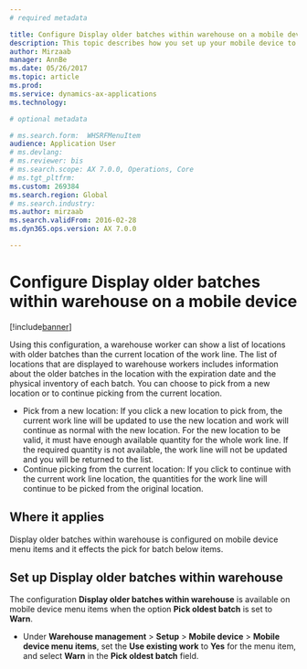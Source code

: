 ```yaml
---
# required metadata

title: Configure Display older batches within warehouse on a mobile device
description: This topic describes how you set up your mobile device to diaplay a list of locations with older batches than the current location of a work line.
author: Mirzaab
manager: AnnBe
ms.date: 05/26/2017
ms.topic: article
ms.prod: 
ms.service: dynamics-ax-applications
ms.technology: 

# optional metadata

# ms.search.form:  WHSRFMenuItem
audience: Application User
# ms.devlang: 
# ms.reviewer: bis
# ms.search.scope: AX 7.0.0, Operations, Core
# ms.tgt_pltfrm: 
ms.custom: 269384
ms.search.region: Global
# ms.search.industry: 
ms.author: mirzaab
ms.search.validFrom: 2016-02-28
ms.dyn365.ops.version: AX 7.0.0

---
```


# Configure Display older batches within warehouse on a mobile device

[!include[banner](../includes/banner.md)]

Using this configuration, a warehouse worker can show a list of locations with older batches than the current location of the work line. 
The list of locations that are displayed to warehouse workers includes information about the older batches in the location with the expiration date and the physical inventory of each batch. You can choose to pick from a new location or to continue picking from the current location. 
- Pick from a new location: If you click a new location to pick from, the  current work line will be updated to use the new location and work will continue as normal with the new location. For the new location to be valid, it must have enough available quantity for the whole work line. If the required quantity is not available, the work line will not be updated and you will be returned to the list. 
- Continue picking from the current location: If you click to continue with the current work line location, the quantities for the work line will continue to be picked from the original location.

## Where it applies
Display older batches within warehouse is configured on mobile device menu items and it effects the pick for batch below items.

## Set up Display older batches within warehouse
The configuration **Display older batches within warehouse** is available on mobile device menu items when the option **Pick oldest batch** is set to **Warn**.

- Under **Warehouse management** > **Setup** > **Mobile device** > **Mobile device menu items**, set the **Use existing work** to **Yes** for the menu item, and select **Warn** in the **Pick oldest batch** field. 

